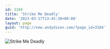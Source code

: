 ```yaml
---
id: 3184
title: 'Strike Me Deadly'
date: '2023-03-17T13:45:38+00:00'
layout: page
guid: 'http://new.andydixon.com/?page_id=3184'
---
```


![Strike Me Deadly](https://i0.wp.com/assets.g8x2.ldn.idrivee2-23.com/posters/Strike%20Me%20Deadly%2001.jpg?w=1200&ssl=1 "Strike Me Deadly")